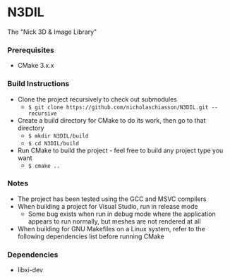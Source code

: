 # N3DIL
The "Nick 3D & Image Library"

### Prerequisites
- CMake 3.x.x

### Build Instructions
- Clone the project recursively to check out submodules
  - ```$ git clone https://github.com/nicholaschiasson/N3DIL.git --recursive```
- Create a build directory for CMake to do its work, then go to that directory
  - ```$ mkdir N3DIL/build```
  - ```$ cd N3DIL/build```
- Run CMake to build the project - feel free to build any project type you want
  - ```$ cmake ..```
  
### Notes
- The project has been tested using the GCC and MSVC compilers
- When building a project for Visual Studio, run in release mode
  - Some bug exists when run in debug mode where the application appears to run normally, but meshes are not rendered at all
- When building for GNU Makefiles on a Linux system, refer to the following dependencies list before running CMake

### Dependencies
- libxi-dev
